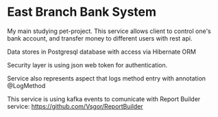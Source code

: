# East Branch Bank System

My main studying pet-project. This service allows client to control one's bank account,
and transfer money to different users with rest api.

Data stores in Postgresql database with access via Hibernate ORM

Security layer is using json web token for authentication.

Service also represents aspect that logs method entry with annotation @LogMethod

This service is using kafka events to comunicate with Report Builder service:
https://github.com/Vsgor/ReportBuilder